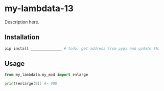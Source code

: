 # my-lambdata-13

Description here.

## Installation

```sh
pip install ______________ # todo: get address from pypi and update this line
```

## Usage

```py
from my_lambdata.my_mod import enlarge

print(enlarge(9)) #> 900
```
